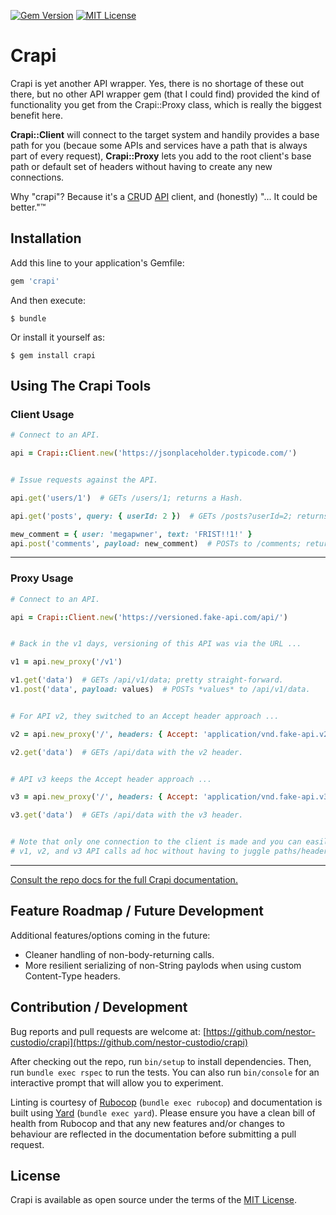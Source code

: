 [![Gem Version](https://img.shields.io/github/v/release/nestor-custodio/crapi?color=green&label=gem%20version)](https://rubygems.org/gems/crapi)
[![MIT License](https://img.shields.io/github/license/nestor-custodio/crapi)](https://tldrlegal.com/license/mit-license)


# Crapi

Crapi is yet another API wrapper. Yes, there is no shortage of these out there, but no other API wrapper gem (that I could find) provided the kind of functionality you get from the Crapi::Proxy class, which is really the biggest benefit here.

**Crapi::Client** will connect to the target system and handily provides a base path for you (becaue some APIs and services have a path that is always part of every request), **Crapi::Proxy** lets you add to the root client's base path or default set of headers without having to create any new connections.

Why "crapi"? Because it's a <u>CR</u>UD <u>API</u> client, and (honestly) "... It could be better."™️


## Installation

Add this line to your application's Gemfile:

```ruby
gem 'crapi'
```

And then execute:

    $ bundle

Or install it yourself as:

    $ gem install crapi


## Using The Crapi Tools

### Client Usage

```ruby
# Connect to an API.

api = Crapi::Client.new('https://jsonplaceholder.typicode.com/')


# Issue requests against the API.

api.get('users/1')  # GETs /users/1; returns a Hash.

api.get('posts', query: { userId: 2 })  # GETs /posts?userId=2; returns an Array.

mew_comment = { user: 'megapwner', text: 'FRIST!!1!' }
api.post('comments', payload: new_comment)  # POSTs to /comments; returns a Hash.
```

---

### Proxy Usage

```ruby
# Connect to an API.

api = Crapi::Client.new('https://versioned.fake-api.com/api/')


# Back in the v1 days, versioning of this API was via the URL ...

v1 = api.new_proxy('/v1')

v1.get('data')  # GETs /api/v1/data; pretty straight-forward.
v1.post('data', payload: values)  # POSTs *values* to /api/v1/data.


# For API v2, they switched to an Accept header approach ...

v2 = api.new_proxy('/', headers: { Accept: 'application/vnd.fake-api.v2+json' })

v2.get('data')  # GETs /api/data with the v2 header.


# API v3 keeps the Accept header approach ...

v3 = api.new_proxy('/', headers: { Accept: 'application/vnd.fake-api.v3+json' })

v3.get('data')  # GETs /api/data with the v3 header.


# Note that only one connection to the client is made and you can easily make
# v1, v2, and v3 API calls ad hoc without having to juggle paths/headers yourself.
```

---

[Consult the repo docs for the full Crapi documentation.](http://nestor-custodio.github.io/crapi/Crapi.html)


## Feature Roadmap / Future Development

Additional features/options coming in the future:

- Cleaner handling of non-body-returning calls.
- More resilient serializing of non-String paylods when using custom Content-Type headers.


## Contribution / Development

Bug reports and pull requests are welcome at: [https://github.com/nestor-custodio/crapi](https://github.com/nestor-custodio/crapi)

After checking out the repo, run `bin/setup` to install dependencies. Then, run `bundle exec rspec` to run the tests. You can also run `bin/console` for an interactive prompt that will allow you to experiment.

Linting is courtesy of [Rubocop](https://docs.rubocop.org/) (`bundle exec rubocop`) and documentation is built using [Yard](https://yardoc.org/) (`bundle exec yard`). Please ensure you have a clean bill of health from Rubocop and that any new features and/or changes to behaviour are reflected in the documentation before submitting a pull request.


## License

Crapi is available as open source under the terms of the [MIT License](https://tldrlegal.com/license/mit-license).
